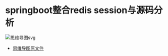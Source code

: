 

# springboot整合redis session与源码分析

![思维导图svg](image/SpringBoot整合redis%20session.svg)


* [思维导图原文件](image%2FSpringBoot%E6%95%B4%E5%90%88redis%2520session.xmind)